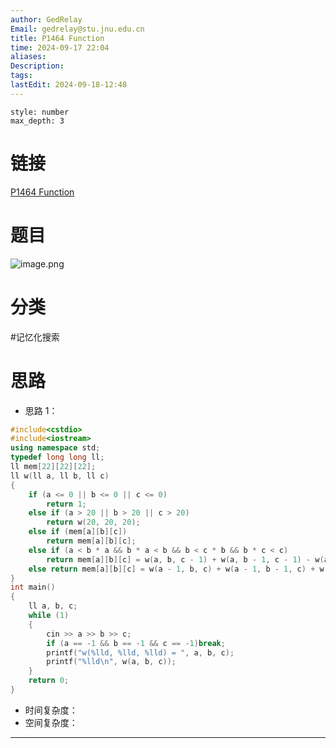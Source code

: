 ```yaml
---
author: GedRelay
Email: gedrelay@stu.jnu.edu.cn
title: P1464 Function
time: 2024-09-17 22:04
aliases: 
Description: 
tags: 
lastEdit: 2024-09-18-12:48
---
```


```toc
style: number
max_depth: 3
```

# 链接
[P1464 Function](https://www.luogu.com.cn/problem/P1464) 

# 题目
![image.png](https://ged-pic-bed.oss-cn-guangzhou.aliyuncs.com/img/202409172204273.png)


# 分类
#记忆化搜索 

# 思路
- 思路 1：


```cpp
#include<cstdio>
#include<iostream>
using namespace std;
typedef long long ll;
ll mem[22][22][22];
ll w(ll a, ll b, ll c)
{
	if (a <= 0 || b <= 0 || c <= 0)
		return 1;
	else if (a > 20 || b > 20 || c > 20)
		return w(20, 20, 20);
	else if (mem[a][b][c])
		return mem[a][b][c];
	else if (a < b * a && b * a < b && b < c * b && b * c < c)
		return mem[a][b][c] = w(a, b, c - 1) + w(a, b - 1, c - 1) - w(a, b - 1, c);
	else return mem[a][b][c] = w(a - 1, b, c) + w(a - 1, b - 1, c) + w(a - 1, b, c - 1) - w(a - 1, b - 1, c - 1);
}
int main()
{
	ll a, b, c;
	while (1)
	{
		cin >> a >> b >> c;
		if (a == -1 && b == -1 && c == -1)break;
		printf("w(%lld, %lld, %lld) = ", a, b, c);
		printf("%lld\n", w(a, b, c));
	}
	return 0;
}
```


- 时间复杂度：
- 空间复杂度：


---

